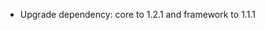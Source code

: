 <!-- The pattern we follow here is to keep the changelog for the latest version -->
<!-- Old changelogs are automatically attached to the GitHub releases -->

- Upgrade dependency: core to 1.2.1 and framework to 1.1.1